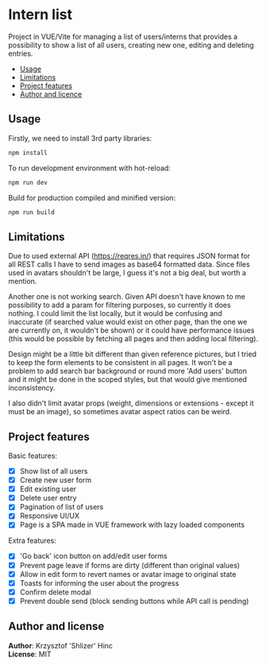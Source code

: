 # Intern list

Project in VUE/Vite for managing a list of users/interns that provides a possibility to show a list of all users, creating new one, editing and deleting entries.

- [Usage](#usage)
- [Limitations](#Limitations)
- [Project features](#project-features)
- [Author and licence](#author-and-license)

## Usage

Firstly, we need to install 3rd party libraries:

```sh
npm install
```

To run development environment with hot-reload:

```sh
npm run dev
```

Build for production compiled and minified version:

```sh
npm run build
```

## Limitations

Due to used external API (https://reqres.in/) that requires JSON format for all REST calls I have to send images as base64 formatted data. Since files used in avatars shouldn't be large, I guess it's not a big deal, but worth a mention.

Another one is not working search. Given API doesn't have known to me possibility to add a param for filtering purposes, so currently it does nothing. I could limit the list locally, but it would be confusing and inaccurate (if searched value would exist on other page, than the one we are currently on, it wouldn't be shown) or it could have performance issues (this would be possible by fetching all pages and then adding local filtering).

Design might be a little bit different than given reference pictures, but I tried to keep the form elements to be consistent in all pages. It won't be a problem to add search bar background or round more 'Add users' button and it might be done in the scoped styles, but that would give mentioned inconsistency.

I also didn't limit avatar props (weight, dimensions or extensions - except it must be an image), so sometimes avatar aspect ratios can be weird.

## Project features

Basic features:

- [x] Show list of all users
- [x] Create new user form
- [x] Edit existing user
- [x] Delete user entry
- [x] Pagination of list of users
- [x] Responsive UI/UX
- [x] Page is a SPA made in VUE framework with lazy loaded components

Extra features:

- [x] 'Go back' icon button on add/edit user forms
- [x] Prevent page leave if forms are dirty (different than original values)
- [x] Allow in edit form to revert names or avatar image to original state
- [x] Toasts for informing the user about the progress
- [x] Confirm delete modal
- [x] Prevent double send (block sending buttons while API call is pending)

## Author and license

**Author**: Krzysztof 'Shlizer' Hinc<br>
**License**: MIT
